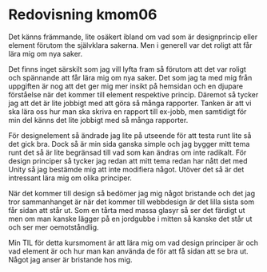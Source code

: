 ---
---
Redovisning kmom06
=========================

Det känns främmande, lite osäkert ibland om vad som är designprincip eller element förutom the självklara sakerna. Men i generell var det roligt att får lära mig om nya saker.

Det finns inget särskilt som jag vill lyfta fram så förutom att det var roligt och spännande att får lära mig om nya saker. Det som jag ta med mig från uppgiften är nog att det ger mig mer insikt på hemsidan och en djupare förståelse när det kommer till element respektive princip. Däremot så tycker jag att det är lite jobbigt med att göra så många rapporter. Tanken är att vi ska lära oss hur man ska skriva en rapport till ex-jobb, men samtidigt för min del känns det lite jobbigt med så många rapporter. 

För designelement så ändrade jag lite på utseende för att testa runt lite så det gick bra. Dock så är min sida ganska simple och jag bygger mitt tema runt det så är lite begränsad till vad som kan ändras om inte radikalt. För design principer så tycker jag redan att mitt tema redan har nått det med Unity så jag bestämde mig att inte modifiera något. Utöver det så är det intressant lära mig om olika principer.

När det kommer till design så bedömer jag mig något bristande och det jag tror sammanhanget är när det kommer till webbdesign är det lilla sista som får sidan att står ut. Som en tårta med massa glasyr så ser det färdigt ut men om man kanske lägger på en jordgubbe i mitten så kanske det står ut och ser mer oemotståndlig.

Min TIL för detta kursmoment är att lära mig om vad design principer är och vad element är och hur man kan använda de för att få sidan att se bra ut. Något jag anser är bristande hos mig.
